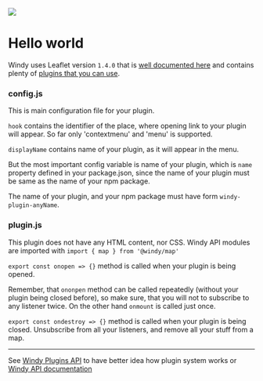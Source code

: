 ![](https://www.windy.com/img/windy-plugins/example01.gif)

# Hello world

Windy uses Leaflet version `1.4.0` that is [well documented here](https://leafletjs.com/reference-1.4.0.html) and contains plenty of [plugins that you can use](http://leafletjs.com/plugins.html).

### config.js

This is main configuration file for your plugin.

`hook` contains the identifier of the place, where opening link to your plugin will appear. So far only 'contextmenu' and 'menu' is supported.

`displayName` contains name of your plugin, as it will appear in the menu.

But the most important config variable is name of your plugin, which is `name` property defined in your package.json, since the name of your plugin must be same as the name of your npm package.

The name of your plugin, and your npm package must have form `windy-plugin-anyName`.

### plugin.js

This plugin does not have any HTML content, nor CSS. Windy API modules are imported with `import { map } from '@windy/map'`

`export const onopen => {}` method is called when your plugin is being opened.

Remember, that `ononpen` method can be called repeatedly (without your plugin being closed before), so make sure, that you will not to subscribe
to any listener twice. On the other hand `onmount` is called just once.

`export const ondestroy => {}` method is called when your plugin is being closed. Unsubscribe from all your listeners, and remove all your stuff from a map.

---

See [Windy Plugins API](../../docs/WINDY_PLUGIN.md) to have better idea how plugin system works or [Windy API documentation](../../docs/WINDY_API.md)

